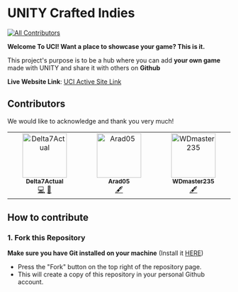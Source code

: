 # UNITY Crafted Indies
<!-- ALL-CONTRIBUTORS-BADGE:START - Do not remove or modify this section -->
[![All Contributors](https://img.shields.io/badge/all_contributors-3-orange.svg?style=flat-square)](#contributors-)
<!-- ALL-CONTRIBUTORS-BADGE:END -->

 **Welcome To **UCI**! Want a place to showcase your game? This is it.**

This project's purpose is to be a hub where you can add **your own game** made with UNITY and share it with others on **Github**

**Live Website Link**: [UCI Active Site Link](https://delta7actual.github.io/Unity-Crafted-Indies/)

## Contributors

We would like to acknowledge and thank you very much!
<!-- ALL-CONTRIBUTORS-LIST:START - Do not remove or modify this section -->
<!-- prettier-ignore-start -->
<!-- markdownlint-disable -->
<table>
  <tbody>
    <tr>
      <td align="center" valign="top" width="14.28%"><a href="https://github.com/Delta7Actual"><img src="https://avatars.githubusercontent.com/u/142044822?v=4?s=100" width="100px;" alt="Delta7Actual"/><br /><sub><b>Delta7Actual</b></sub></a><br /><a href="https://github.com/Delta7Actual/Personal-Game-Showcase/commits?author=Delta7Actual" title="Code">💻</a> <a href="#design-Delta7Actual" title="Design">🎨</a></td>
      <td align="center" valign="top" width="14.28%"><a href="https://github.com/Arad05"><img src="https://avatars.githubusercontent.com/u/134449729?v=4?s=100" width="100px;" alt="Arad05"/><br /><sub><b>Arad05</b></sub></a><br /><a href="#content-Arad05" title="Content">🖋</a></td>
      <td align="center" valign="top" width="14.28%"><a href="https://github.com/WDmaster235"><img src="https://avatars.githubusercontent.com/u/131697799?v=4?s=100" width="100px;" alt="WDmaster235"/><br /><sub><b>WDmaster235</b></sub></a><br /><a href="#content-WDmaster235" title="Content">🖋</a></td>
    </tr>
  </tbody>
</table>

<!-- markdownlint-restore -->
<!-- prettier-ignore-end -->

<!-- ALL-CONTRIBUTORS-LIST:END -->

<!-- ALL-CONTRIBUTORS-LIST:START - Do not remove or modify this section -->
<!-- prettier-ignore-start -->
<!-- markdownlint-disable -->

## How to contribute

### 1. Fork this Repository
**Make sure you have Git installed on your machine** (Install it [HERE](https://docs.github.com/en/get-started/quickstart/set-up-git))

- Press the "Fork" button on the top right of the repository page.
- This will create a copy of this repository in your personal Github account.
